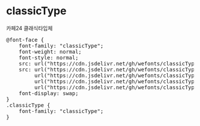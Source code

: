 # classicType
카페24 클래식타입체

<pre>
@font-face {
    font-family: "classicType";
    font-weight: normal;
    font-style: normal;
    src: url("https://cdn.jsdelivr.net/gh/wefonts/classicType/classicType.eot");
    src: url("https://cdn.jsdelivr.net/gh/wefonts/classicType/classicType.eot?#iefix") format("embedded-opentype"),
         url("https://cdn.jsdelivr.net/gh/wefonts/classicType/classicType.woff2") format("woff2"),
         url("https://cdn.jsdelivr.net/gh/wefonts/classicType/classicType.woff") format("woff"),
         url("https://cdn.jsdelivr.net/gh/wefonts/classicType/classicType.ttf") format("truetype");
    font-display: swap;
} 
.classicType {
    font-family: "classicType";
}
</pre>

